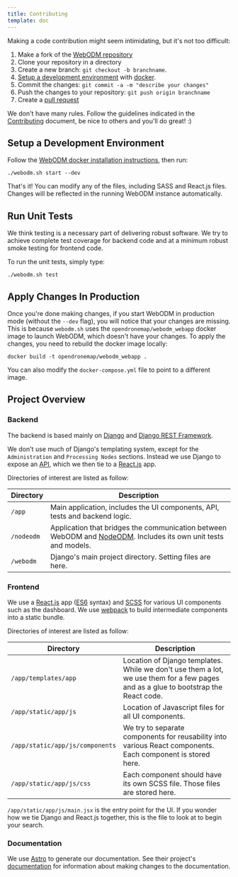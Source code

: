 ```yaml
---
title: Contributing
template: doc
---
```


Making a code contribution might seem intimidating, but it's not too difficult:

1. Make a fork of the [WebODM repository](https://github.com/OpenDroneMap/WebODM/)
2. Clone your repository in a directory
3. Create a new branch: `git checkout -b branchname`.
4. [Setup a development environment](#setup-a-development-environment) with [docker](#docker-setup).
5. Commit the changes: `git commit -a -m "describe your changes"`
6. Push the changes to your repository: `git push origin branchname`
7. Create a [pull request](https://github.com/OpenDroneMap/WebODM/compare) 

We don't have many rules. Follow the guidelines indicated in the [Contributing](https://github.com/OpenDroneMap/WebODM/blob/master/CONTRIBUTING.md) document, be nice to others and you'll do great! :)

## Setup a Development Environment

Follow the [WebODM docker installation instructions](https://github.com/OpenDroneMap/WebODM##manual-installation-docker), then run:

`./webodm.sh start --dev`

That's it! You can modify any of the files, including SASS and React.js files. Changes will be reflected in the running WebODM instance automatically.

## Run Unit Tests

We think testing is a necessary part of delivering robust software. We try to achieve complete test coverage for backend code and at a minimum robust smoke testing for frontend code.

To run the unit tests, simply type:

`./webodm.sh test`

## Apply Changes In Production

Once you're done making changes, if you start WebODM in production mode (without the `--dev` flag), you will notice that your changes are missing. This is because `webodm.sh` uses the `opendronemap/webodm_webapp` docker image to launch WebODM, which doesn't have your changes. To apply the changes, you need to rebuild the docker image locally:

`docker build -t opendronemap/webodm_webapp .`

You can also modify the `docker-compose.yml` file to point to a different image.

## Project Overview

### Backend

The backend is based mainly on [Django](https://www.djangoproject.com/) and [Django REST Framework](http://www.django-rest-framework.org/).

We don't use much of Django's templating system, except for the `Administration` and `Processing Nodes` sections. Instead we use Django to expose an [API](#reference), which we then tie to a [React.js](https://facebook.github.io/react/) app.

Directories of interest are listed as follow:

Directory | Description
--------- | -----------
`/app`	  | Main application, includes the UI components, API, tests and backend logic.
`/nodeodm`| Application that bridges the communication between WebODM and [NodeODM](https://github.com/OpenDroneMap/NodeODM). Includes its own unit tests and models.
`/webodm` | Django's main project directory. Setting files are here.

### Frontend

We use a [React.js](https://facebook.github.io/react/) app ([ES6](https://leanpub.com/understandinges6/read/) syntax) and [SCSS](http://sass-lang.com/) for various UI components such as the dashboard. We use [webpack](https://webpack.github.io/) to build intermediate components into a static bundle.

Directories of interest are listed as follow:

Directory | Description
--------- | -----------
`/app/templates/app` | Location of Django templates. While we don't use them a lot, we use them for a few pages and as a glue to bootstrap the React code.
`/app/static/app/js` | Location of Javascript files for all UI components.
`/app/static/app/js/components` | We try to separate components for reusability into various React components. Each component is stored here.
`/app/static/app/js/css` | Each component should have its own SCSS file. Those files are stored here.

`/app/static/app/js/main.jsx` is the entry point for the UI. If you wonder how we tie Django and React.js together, this is the file to look at to begin your search.

### Documentation

We use [Astro](https://astro.build) to generate our documentation. See their project's [documentation](https://docs.astro.build/en/getting-started/) for information about making changes to the documentation.

